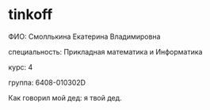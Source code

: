 # tinkoff

ФИО: Смоллькина Екатерина Владимировна

специальность: Прикладная математика и Информатика

курс: 4

группа: 6408-010302D


Как говорил мой дед: я твой дед. 
